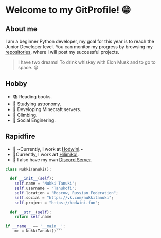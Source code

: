 # Welcome to my GitProfile! 😁

## About me

I am a beginner Python developer, my goal for this year is to reach the Junior Developer level. 
You can monitor my progress by browsing my [repositories](https://github.com/Tanukofi?tab=repositories), where I will post my successful projects. 
> I have two dreams! To drink whiskey with Elon Musk and to go to space. 😁

## Hobby

- 📚 Reading books.
- 🌌 Studying astronomy.
- 🔧 Developing Minecraft servers.
- 🗻 Climbing.
- 🧠 Social Enginering.

## Rapidfire

- 💼 ~Currently, I work at [Hodwini](https://hodwini.ru).~
- 💼Currently, I work art [Hilimiko!](https://hiliiko.net).
- 💭 I also have my own [Discord Server](https://discord.gg/8rDrnz6D7u).

```python
class NukkiTanuki():
    
  def __init__(self):
    self.name = "Nukki Tanuki";
    self.username = "Tanukofi";
    self.location = "Moscow, Russian Federation";
    self.social = "https://vk.com/nukkitanuki";
    self.project = "https://hodwini.fun";
  
  def __str__(self):
    return self.name

if __name__ == '__main__':
    me = NukkiTanuki()```
